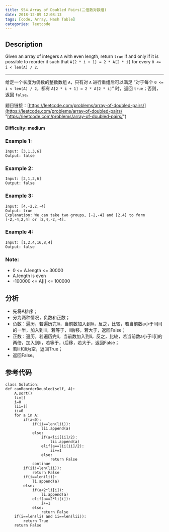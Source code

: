 ```yaml
---
title: 954.Array of Doubled Pairs(二倍数对数组)
date: 2018-12-09 12:08:13
tags: [code, Array, Hash Table]
categories: leetcode
---
```

## Description

Given an array of integers `A` with even length, return `true` if and only if it is possible to reorder it such that `A[2 * i + 1] = 2 * A[2 * i]` for every `0 <= i < len(A) / 2`.

---

给定一个长度为偶数的整数数组 `A`，只有对 `A` 进行重组后可以满足 “对于每个 `0 <= i < len(A) / 2`，都有 `A[2 * i + 1] = 2 * A[2 * i]`” 时，返回 `true`；否则，返回 `false`。

题目链接：[https://leetcode.com/problems/array-of-doubled-pairs/](https://leetcode.com/problems/array-of-doubled-pairs/ "https://leetcode.com/problems/array-of-doubled-pairs/")

#### Difficulty: medium

<!-- more -->

### Example 1:

	Input: [3,1,3,6]
	Output: false

### Example 2:

	Input: [2,1,2,6]
	Output: false

### Example 3:

	Input: [4,-2,2,-4]
	Output: true
	Explanation: We can take two groups, [-2,-4] and [2,4] to form [-2,-4,2,4] or [2,4,-2,-4].

### Example 4:

	Input: [1,2,4,16,8,4]
	Output: false

### Note:

- 0 <= A.length <= 30000
- A.length is even
- -100000 <= A[i] <= 100000

## 分析

- 先将A排序；
- 分为两种情况，负数和正数；
- 负数：遍历，若遍历完lii，当前数加入到lii，反之，比较，若当前数a小于lii[ii]的一半，加入到lii，若等于，ii后移，若大于，返回False；
- 正数：遍历，若遍历完li，当前数加入到li，反之，比较，若当前数a小于li[i]的两倍，加入到li，若等于，i后移，若大于，返回False；
- 若lii和li为空，返回True；
- 返回False。

## 参考代码

	class Solution:
    def canReorderDoubled(self, A):
        A.sort()
        li=[]
        i=0
        lii=[]
        ii=0
        for a in A:
            if(a<0):
                if(ii==len(lii)):
                    lii.append(a)
                else:
                    if(a<lii[ii]/2):
                        lii.append(a)
                    elif(a==lii[ii]/2):
                        ii+=1
                    else:
                        return False
                continue
            if(ii!=len(lii)):
                return False
            if(i==len(li)):
                li.append(a)
            else:
                if(a<2*li[i]):
                    li.append(a)
                elif(a==2*li[i]):
                    i+=1
                else:
                    return False
        if(i==len(li) and ii==len(lii)):
            return True
        return False
        